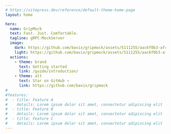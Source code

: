 ```yaml
---
# https://vitepress.dev/reference/default-theme-home-page
layout: home

hero:
  name: GripMock
  text: Fast. Just. Comfortable.
  tagline: gRPC-MockServer
  image: 
    dark: https://github.com/bavix/gripmock/assets/5111255/aac6f0b3-afcf-48c8-beba-f85e6734d324
    light: https://github.com/bavix/gripmock/assets/5111255/aac6f0b3-afcf-48c8-beba-f85e6734d324
  actions:
    - theme: brand
      text: Getting started
      link: /guide/introduction/
    - theme: alt
      text: Star on GitHub ⭐
      link: https://github.com/bavix/gripmock
#
#features:
#  - title: Feature A
#    details: Lorem ipsum dolor sit amet, consectetur adipiscing elit
#  - title: Feature B
#    details: Lorem ipsum dolor sit amet, consectetur adipiscing elit
#  - title: Feature C
#    details: Lorem ipsum dolor sit amet, consectetur adipiscing elit
---
```

